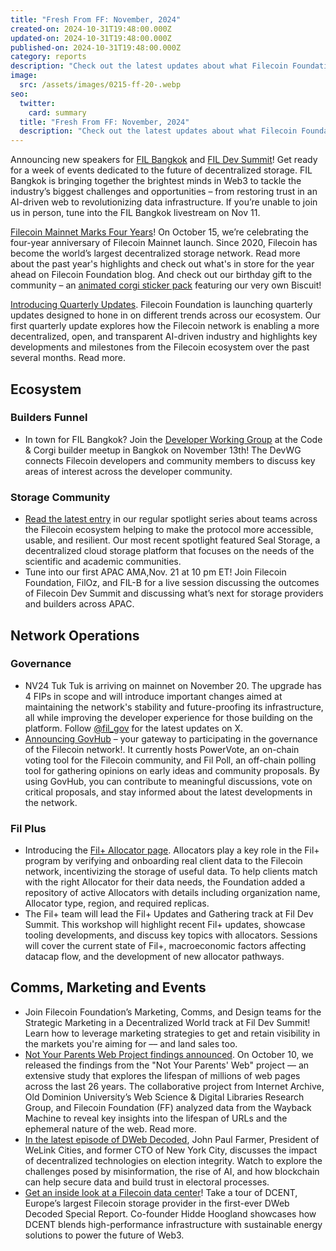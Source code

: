 ```yaml
---
title: "Fresh From FF: November, 2024"
created-on: 2024-10-31T19:48:00.000Z
updated-on: 2024-10-31T19:48:00.000Z
published-on: 2024-10-31T19:48:00.000Z
category: reports
description: "Check out the latest updates about what Filecoin Foundation has been up to."
image:
  src: /assets/images/0215-ff-20-.webp
seo:
  twitter:
    card: summary
  title: "Fresh From FF: November, 2024"
  description: "Check out the latest updates about what Filecoin Foundation has been up to."
---
```


Announcing new speakers for [FIL Bangkok](https://lu.ma/aqyqwupe) and [FIL Dev Summit](https://www.fildev.io/FDS-5)! Get ready for a week of events dedicated to the future of decentralized storage. FIL Bangkok is bringing together the brightest minds in Web3 to tackle the industry’s biggest challenges and opportunities – from restoring trust in an AI-driven web to revolutionizing data infrastructure. If you’re unable to join us in person, tune into the FIL Bangkok livestream on Nov 11.

[Filecoin Mainnet Marks Four Years](/blog/filecoin-mainnet-marks-four-years)! On October 15, we’re celebrating the four-year anniversary of Filecoin Mainnet launch. Since 2020, Filecoin has become the world’s largest decentralized storage network. Read more about the past year's highlights and check out what's in store for the year ahead on Filecoin Foundation blog. And check out our birthday gift to the community – an [animated corgi sticker pack](https://hub.fil.org/stickers) featuring our very own Biscuit!

[Introducing Quarterly Updates](/blog/filecoin-foundation-quarterly-update-october-2024). Filecoin Foundation is launching quarterly updates designed to hone in on different trends across our ecosystem. Our first quarterly update explores how the Filecoin network is enabling a more decentralized, open, and transparent AI-driven industry and highlights key developments and milestones from the Filecoin ecosystem over the past several months. Read more.

## Ecosystem

### Builders Funnel

- In town for FIL Bangkok? Join the [Developer Working Group](https://github.com/filecoin-project/DeveloperWG) at the Code & Corgi builder meetup in Bangkok on November 13th! The DevWG connects Filecoin developers and community members to discuss key areas of interest across the developer community.

### Storage Community

- [Read the latest entry](/blog/spotlight-seal-storage) in our regular spotlight series about teams across the Filecoin ecosystem helping to make the protocol more accessible, usable, and resilient. Our most recent spotlight featured Seal Storage, a decentralized cloud storage platform that focuses on the needs of the scientific and academic communities.
- Tune into our first APAC AMA,Nov. 21 at 10 pm ET! Join Filecoin Foundation, FilOz, and FIL-B for a live session discussing the outcomes of Filecoin Dev Summit and discussing what’s next for storage providers and builders across APAC.

## Network Operations

### Governance

- NV24 Tuk Tuk is arriving on mainnet on November 20. The upgrade has 4 FIPs in scope and will introduce important changes aimed at maintaining the network's stability and future-proofing its infrastructure, all while improving the developer experience for those building on the platform. Follow [@fil_gov](https://x.com/fil_gov) for the latest updates on X.
- [Announcing GovHub](/governance/govhub) – your gateway to participating in the governance of the Filecoin network!. It currently hosts PowerVote, an on-chain voting tool for the Filecoin community, and Fil Poll, an off-chain polling tool for gathering opinions on early ideas and community proposals. By using GovHub, you can contribute to meaningful discussions, vote on critical proposals, and stay informed about the latest developments in the network.

### Fil Plus

- Introducing the [Fil+ Allocator page](/filecoin-plus/allocators). Allocators play a key role in the Fil+ program by verifying and onboarding real client data to the Filecoin network, incentivizing the storage of useful data. To help clients match with the right Allocator for their data needs, the Foundation added a repository of active Allocators with details including organization name, Allocator type, region, and required replicas.
- The Fil+ team will lead the Fil+ Updates and Gathering track at Fil Dev Summit. This workshop will highlight recent Fil+ updates, showcase tooling developments, and discuss key topics with allocators. Sessions will cover the current state of Fil+, macroeconomic factors affecting datacap flow, and the development of new allocator pathways.

## Comms, Marketing and Events

- Join Filecoin Foundation’s Marketing, Comms, and Design teams for the Strategic Marketing in a Decentralized World track at Fil Dev Summit! Learn how to leverage marketing strategies to get and retain visibility in the markets you're aiming for –– and land sales too.
- [Not Your Parents Web Project findings announced](/blog/the-web-isn-t-forever-new-research-findings-from-not-your-parents-web-project). On October 10, we released the findings from the "Not Your Parents' Web" project –– an extensive study that explores the lifespan of millions of web pages across the last 26 years. The collaborative project from Internet Archive, Old Dominion University’s Web Science & Digital Libraries Research Group, and Filecoin Foundation (FF) analyzed data from the Wayback Machine to reveal key insights into the lifespan of URLs and the ephemeral nature of the web. Read more.
- [In the latest episode of DWeb Decoded](https://youtu.be/zaSGEkHgvCc?feature=shared), John Paul Farmer, President of WeLink Cities, and former CTO of New York City, discusses the impact of decentralized technologies on election integrity. Watch to explore the challenges posed by misinformation, the rise of AI, and how blockchain can help secure data and build trust in electoral processes.
- [Get an inside look at a Filecoin data center](https://youtu.be/ZTWiicsYVOY?feature=shared)! Take a tour of DCENT, Europe’s largest Filecoin storage provider in the first-ever DWeb Decoded Special Report. Co-founder Hidde Hoogland showcases how DCENT blends high-performance infrastructure with sustainable energy solutions to power the future of Web3.
